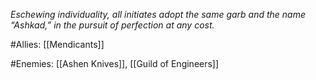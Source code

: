 *Eschewing individuality, all initiates adopt the same garb and the name “Ashkad,” in the pursuit of perfection at any cost.*

#Allies: [[Mendicants]]

#Enemies: [[Ashen Knives]], [[Guild of Engineers]]
